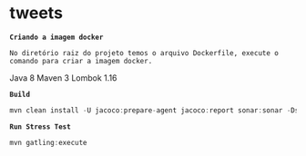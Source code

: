 # tweets

**```Criando a imagem docker```**
```
No diretório raiz do projeto temos o arquivo Dockerfile, execute o comando para criar a imagem docker.
```
Java 8
Maven 3
Lombok 1.16


**```Build```**
```java
mvn clean install -U jacoco:prepare-agent jacoco:report sonar:sonar -Dsonar.host.url=http://sonar.ns2online.com.br/
```

**```Run Stress Test```**
```java
mvn gatling:execute
```
